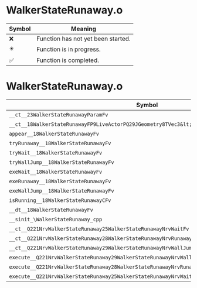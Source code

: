 # WalkerStateRunaway.o
| Symbol | Meaning 
| ------------- | ------------- 
| :x: | Function has not yet been started. 
| :eight_pointed_black_star: | Function is in progress. 
| :white_check_mark: | Function is completed. 


# WalkerStateRunaway.o
| Symbol | Decompiled? |
| ------------- | ------------- |
| `__ct__23WalkerStateRunawayParamFv` | :x: |
| `__ct__18WalkerStateRunawayFP9LiveActorPQ29JGeometry8TVec3&lt;f&gt;P23WalkerStateRunawayParam` | :x: |
| `appear__18WalkerStateRunawayFv` | :x: |
| `tryRunaway__18WalkerStateRunawayFv` | :x: |
| `tryWait__18WalkerStateRunawayFv` | :x: |
| `tryWallJump__18WalkerStateRunawayFv` | :x: |
| `exeWait__18WalkerStateRunawayFv` | :x: |
| `exeRunaway__18WalkerStateRunawayFv` | :x: |
| `exeWallJump__18WalkerStateRunawayFv` | :x: |
| `isRunning__18WalkerStateRunawayCFv` | :x: |
| `__dt__18WalkerStateRunawayFv` | :x: |
| `__sinit_\WalkerStateRunaway_cpp` | :x: |
| `__ct__Q221NrvWalkerStateRunaway25WalkerStateRunawayNrvWaitFv` | :x: |
| `__ct__Q221NrvWalkerStateRunaway28WalkerStateRunawayNrvRunawayFv` | :x: |
| `__ct__Q221NrvWalkerStateRunaway29WalkerStateRunawayNrvWallJumpFv` | :x: |
| `execute__Q221NrvWalkerStateRunaway29WalkerStateRunawayNrvWallJumpCFP5Spine` | :x: |
| `execute__Q221NrvWalkerStateRunaway28WalkerStateRunawayNrvRunawayCFP5Spine` | :x: |
| `execute__Q221NrvWalkerStateRunaway25WalkerStateRunawayNrvWaitCFP5Spine` | :x: |

